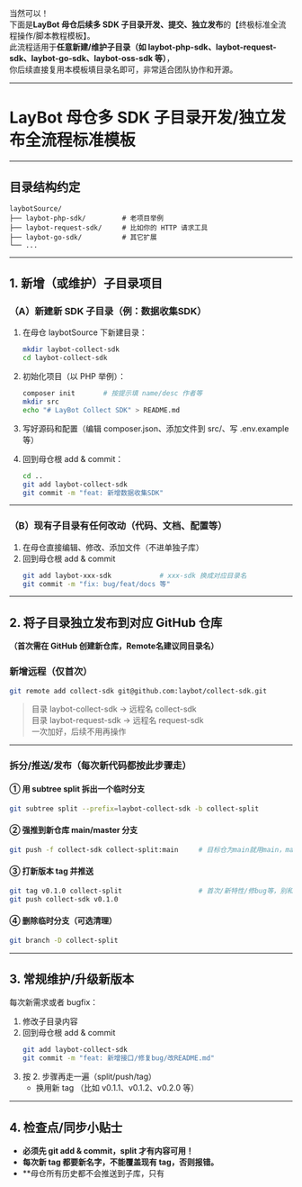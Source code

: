当然可以！  
下面是**LayBot 母仓后续多 SDK 子目录开发、提交、独立发布**的【终极标准全流程操作/脚本教程模板】。  
此流程适用于**任意新建/维护子目录（如 laybot-php-sdk、laybot-request-sdk、laybot-go-sdk、laybot-oss-sdk 等）**，  
你后续直接复用本模板填目录名即可，非常适合团队协作和开源。

---

# LayBot 母仓多 SDK 子目录开发/独立发布全流程标准模板

---

## 目录结构约定

```
laybotSource/
├── laybot-php-sdk/         # 老项目举例
├── laybot-request-sdk/     # 比如你的 HTTP 请求工具
├── laybot-go-sdk/          # 其它扩展
└── ...
```

---

## 1. 新增（或维护）子目录项目

### （A）新建新 SDK 子目录（例：数据收集SDK）

1. 在母仓 laybotSource 下新建目录：
    ```bash
    mkdir laybot-collect-sdk
    cd laybot-collect-sdk
    ```
2. 初始化项目（以 PHP 举例）：
    ```bash
    composer init       # 按提示填 name/desc 作者等
    mkdir src
    echo "# LayBot Collect SDK" > README.md
    ```

3. 写好源码和配置（编辑 composer.json、添加文件到 src/、写 .env.example 等）

4. 回到母仓根 add & commit：
    ```bash
    cd ..
    git add laybot-collect-sdk
    git commit -m "feat: 新增数据收集SDK"
    ```

---

### （B）现有子目录有任何改动（代码、文档、配置等）

1. 在母仓直接编辑、修改、添加文件（不进单独子库）
2. 回到母仓根 add & commit
    ```bash
    git add laybot-xxx-sdk            # xxx-sdk 换成对应目录名
    git commit -m "fix: bug/feat/docs 等"
    ```

---

## 2. 将子目录独立发布到对应 GitHub 仓库

**（首次需在 GitHub 创建新仓库，Remote名建议同目录名）**

### 新增远程（仅首次）

```bash
git remote add collect-sdk git@github.com:laybot/collect-sdk.git
```
> 目录 laybot-collect-sdk → 远程名 collect-sdk  
> 目录 laybot-request-sdk → 远程名 request-sdk  
> 一次加好，后续不用再操作

---

### 拆分/推送/发布（每次新代码都按此步骤走）

#### ① 用 subtree split 拆出一个临时分支
```bash
git subtree split --prefix=laybot-collect-sdk -b collect-split
```

#### ② 强推到新仓库 main/master 分支
```bash
git push -f collect-sdk collect-split:main     # 目标仓为main就用main，master就改名
```

#### ③ 打新版本 tag 并推送
```bash
git tag v0.1.0 collect-split                   # 首次/新特性/修bug等，别和旧 tag 重名
git push collect-sdk v0.1.0
```

#### ④ 删除临时分支（可选清理）
```bash
git branch -D collect-split
```

---

## 3. 常规维护/升级新版本

每次新需求或者 bugfix：

1. 修改子目录内容
2. 回到母仓根 add & commit
    ```bash
    git add laybot-collect-sdk
    git commit -m "feat: 新增接口/修复bug/改README.md"
    ```
3. 按 2. 步骤再走一遍（split/push/tag）
    - 换用新 tag （比如 v0.1.1、v0.1.2、v0.2.0 等）

---

## 4. 检查点/同步小贴士

- **必须先 git add & commit，split 才有内容可用！**
- **每次新 tag 都要新名字，不能覆盖现有 tag，否则报错。**
- **母仓所有历史都不会推送到子库，只有